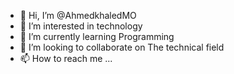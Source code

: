 - 👋 Hi, I’m @AhmedkhaledMO
- 👀 I’m interested in technology 
- 🌱 I’m currently learning Programming
- 💞️ I’m looking to collaborate on The technical field
- 📫 How to reach me ...

<!---
AhmedkhaledMO/AhmedkhaledMO is a ✨ special ✨ repository because its `README.md` (this file) appears on your GitHub profile.
You can click the Preview link to take a look at your changes.
--->
